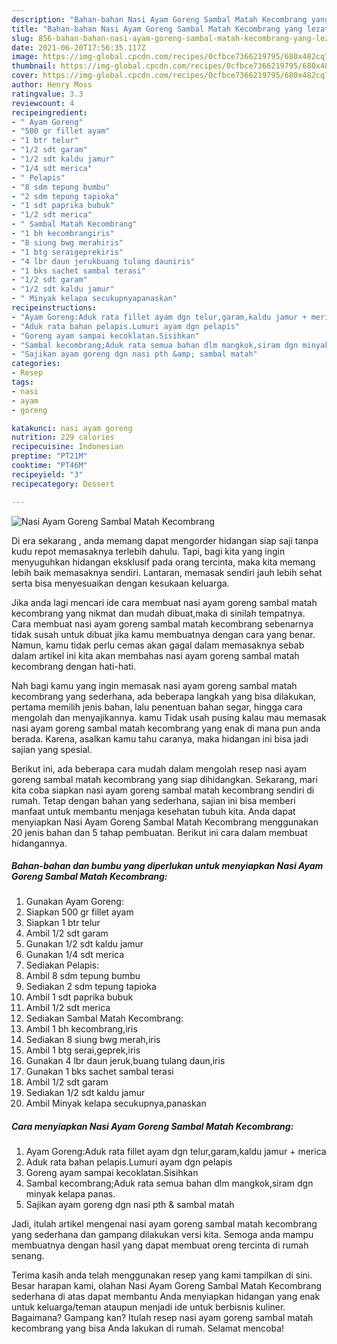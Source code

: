 ```yaml
---
description: "Bahan-bahan Nasi Ayam Goreng Sambal Matah Kecombrang yang lezat Untuk Jualan"
title: "Bahan-bahan Nasi Ayam Goreng Sambal Matah Kecombrang yang lezat Untuk Jualan"
slug: 856-bahan-bahan-nasi-ayam-goreng-sambal-matah-kecombrang-yang-lezat-untuk-jualan
date: 2021-06-20T17:56:35.117Z
image: https://img-global.cpcdn.com/recipes/0cfbce7366219795/680x482cq70/nasi-ayam-goreng-sambal-matah-kecombrang-foto-resep-utama.jpg
thumbnail: https://img-global.cpcdn.com/recipes/0cfbce7366219795/680x482cq70/nasi-ayam-goreng-sambal-matah-kecombrang-foto-resep-utama.jpg
cover: https://img-global.cpcdn.com/recipes/0cfbce7366219795/680x482cq70/nasi-ayam-goreng-sambal-matah-kecombrang-foto-resep-utama.jpg
author: Henry Moss
ratingvalue: 3.3
reviewcount: 4
recipeingredient:
- " Ayam Goreng"
- "500 gr fillet ayam"
- "1 btr telur"
- "1/2 sdt garam"
- "1/2 sdt kaldu jamur"
- "1/4 sdt merica"
- " Pelapis"
- "8 sdm tepung bumbu"
- "2 sdm tepung tapioka"
- "1 sdt paprika bubuk"
- "1/2 sdt merica"
- " Sambal Matah Kecombrang"
- "1 bh kecombrangiris"
- "8 siung bwg merahiris"
- "1 btg seraigeprekiris"
- "4 lbr daun jerukbuang tulang dauniris"
- "1 bks sachet sambal terasi"
- "1/2 sdt garam"
- "1/2 sdt kaldu jamur"
- " Minyak kelapa secukupnyapanaskan"
recipeinstructions:
- "Ayam Goreng:Aduk rata fillet ayam dgn telur,garam,kaldu jamur + merica"
- "Aduk rata bahan pelapis.Lumuri ayam dgn pelapis"
- "Goreng ayam sampai kecoklatan.Sisihkan"
- "Sambal kecombrang;Aduk rata semua bahan dlm mangkok,siram dgn minyak kelapa panas."
- "Sajikan ayam goreng dgn nasi pth &amp; sambal matah"
categories:
- Resep
tags:
- nasi
- ayam
- goreng

katakunci: nasi ayam goreng 
nutrition: 229 calories
recipecuisine: Indonesian
preptime: "PT21M"
cooktime: "PT46M"
recipeyield: "3"
recipecategory: Dessert

---
```



![Nasi Ayam Goreng Sambal Matah Kecombrang](https://img-global.cpcdn.com/recipes/0cfbce7366219795/680x482cq70/nasi-ayam-goreng-sambal-matah-kecombrang-foto-resep-utama.jpg)

Di era  sekarang , anda memang dapat mengorder hidangan siap saji tanpa kudu repot memasaknya terlebih dahulu. Tapi, bagi kita yang ingin menyuguhkan hidangan eksklusif pada orang tercinta, maka kita memang lebih baik memasaknya sendiri. Lantaran, memasak sendiri jauh lebih sehat serta bisa menyesuaikan dengan kesukaan keluarga.

Jika anda lagi mencari ide cara membuat nasi ayam goreng sambal matah kecombrang yang nikmat dan mudah dibuat,maka di sinilah tempatnya. Cara membuat nasi ayam goreng sambal matah kecombrang  sebenarnya tidak susah untuk dibuat jika kamu membuatnya dengan cara yang benar. Namun, kamu tidak perlu cemas akan gagal dalam memasaknya 
sebab dalam artikel ini kita akan membahas nasi ayam goreng sambal matah kecombrang dengan hati-hati.  



Nah bagi kamu yang ingin memasak nasi ayam goreng sambal matah kecombrang yang sederhana, ada beberapa langkah yang bisa dilakukan, pertama memilih jenis bahan, lalu penentuan bahan segar, hingga cara mengolah dan menyajikannya. kamu Tidak usah pusing kalau mau memasak nasi ayam goreng sambal matah kecombrang yang enak di mana pun anda berada. Karena, asalkan kamu  tahu caranya, maka hidangan ini bisa jadi sajian yang spesial.

Berikut ini, ada beberapa cara mudah dalam mengolah resep nasi ayam goreng sambal matah kecombrang yang siap dihidangkan. Sekarang, mari kita coba siapkan nasi ayam goreng sambal matah kecombrang sendiri di rumah. Tetap dengan bahan yang sederhana, sajian ini bisa memberi manfaat untuk membantu menjaga kesehatan tubuh kita. Anda dapat menyiapkan Nasi Ayam Goreng Sambal Matah Kecombrang menggunakan 20 jenis bahan dan 5 tahap pembuatan. Berikut ini cara dalam membuat hidangannya.

<!--inarticleads1-->

##### Bahan-bahan dan bumbu yang diperlukan untuk menyiapkan Nasi Ayam Goreng Sambal Matah Kecombrang:

1. Gunakan  Ayam Goreng:
1. Siapkan 500 gr fillet ayam
1. Siapkan 1 btr telur
1. Ambil 1/2 sdt garam
1. Gunakan 1/2 sdt kaldu jamur
1. Gunakan 1/4 sdt merica
1. Sediakan  Pelapis:
1. Ambil 8 sdm tepung bumbu
1. Sediakan 2 sdm tepung tapioka
1. Ambil 1 sdt paprika bubuk
1. Ambil 1/2 sdt merica
1. Sediakan  Sambal Matah Kecombrang:
1. Ambil 1 bh kecombrang,iris
1. Sediakan 8 siung bwg merah,iris
1. Ambil 1 btg serai,geprek,iris
1. Gunakan 4 lbr daun jeruk,buang tulang daun,iris
1. Gunakan 1 bks sachet sambal terasi
1. Ambil 1/2 sdt garam
1. Sediakan 1/2 sdt kaldu jamur
1. Ambil  Minyak kelapa secukupnya,panaskan




<!--inarticleads2-->

##### Cara menyiapkan Nasi Ayam Goreng Sambal Matah Kecombrang:

1. Ayam Goreng:Aduk rata fillet ayam dgn telur,garam,kaldu jamur + merica
1. Aduk rata bahan pelapis.Lumuri ayam dgn pelapis
1. Goreng ayam sampai kecoklatan.Sisihkan
1. Sambal kecombrang;Aduk rata semua bahan dlm mangkok,siram dgn minyak kelapa panas.
1. Sajikan ayam goreng dgn nasi pth &amp; sambal matah




Jadi, itulah artikel mengenai  nasi ayam goreng sambal matah kecombrang  yang sederhana dan gampang dilakukan versi kita. Semoga anda mampu membuatnya dengan hasil yang dapat membuat oreng tercinta di rumah senang. 

Terima kasih anda telah menggunakan resep yang kami tampilkan di sini. Besar harapan kami, olahan  Nasi Ayam Goreng Sambal Matah Kecombrang sederhana di atas dapat membantu Anda menyiapkan hidangan yang enak untuk keluarga/teman ataupun menjadi ide untuk berbisnis kuliner. Bagaimana? Gampang kan? Itulah resep nasi ayam goreng sambal matah kecombrang yang bisa Anda lakukan di rumah. Selamat mencoba!

